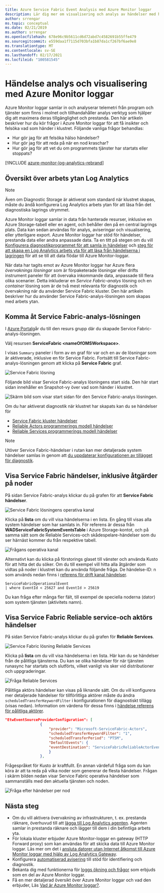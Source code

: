 ```yaml
---
title: Azure Service Fabric Event Analysis med Azure Monitor loggar
description: Lär dig mer om visualisering och analys av händelser med hjälp av Azure Monitor loggar för övervakning och diagnostik av Azure Service Fabric-kluster.
author: srrengar
ms.topic: conceptual
ms.date: 02/21/2019
ms.author: srrengar
ms.openlocfilehash: 678e96c9b5611cd6d72abd7c4582691b55ffe479
ms.sourcegitcommit: e559daa1f7115d703bfa1b87da1cf267bf6ae9e8
ms.translationtype: MT
ms.contentlocale: sv-SE
ms.lasthandoff: 02/17/2021
ms.locfileid: "100581545"
---
```

# <a name="event-analysis-and-visualization-with-azure-monitor-logs"></a>Händelse analys och visualisering med Azure Monitor loggar
 Azure Monitor loggar samlar in och analyserar telemetri från program och tjänster som finns i molnet och tillhandahåller analys verktyg som hjälper dig att maximera deras tillgänglighet och prestanda. Den här artikeln beskriver hur du kör frågor i Azure Monitor loggar för att få insikter och felsöka vad som händer i klustret. Följande vanliga frågor behandlas:

* Hur gör jag för att felsöka hälso händelser?
* Hur gör jag för att reda på när en nod kraschar?
* Hur gör jag för att vet du om programmets tjänster har startats eller stoppats?

[!INCLUDE [azure-monitor-log-analytics-rebrand](../../includes/azure-monitor-log-analytics-rebrand.md)]

## <a name="overview-of-the-log-analytics-workspace"></a>Översikt över arbets ytan Log Analytics

>[!NOTE] 
>Även om Diagnostic Storage är aktiverat som standard när klustret skapas, måste du ändå konfigurera Log Analytics arbets ytan för att läsa från det diagnostiska lagrings utrymmet.

Azure Monitor loggar samlar in data från hanterade resurser, inklusive en Azure Storage-tabell eller en agent, och behåller den på en central lagrings plats. Data kan sedan användas för analys, aviseringar och visualisering, eller ytterligare export. Azure Monitor loggar har stöd för händelser, prestanda data eller andra anpassade data. Ta en titt på stegen om du vill [Konfigurera diagnostikprogrammet för att samla in händelser](service-fabric-diagnostics-event-aggregation-wad.md) och [steg för att skapa en Log Analytics arbets yta för att läsa från händelserna i lagringen](service-fabric-diagnostics-oms-setup.md) för att se till att data flödar till Azure Monitor-loggar.

När data har tagits emot av Azure Monitor loggar har Azure flera *övervaknings lösningar* som är förpaketerade lösningar eller drifts instrument paneler för att övervaka inkommande data, anpassade till flera olika scenarier. Detta inkluderar en *Service Fabric-analys* lösning och en *container* lösning som är de två mest relevanta för diagnostik och övervakning när du använder Service Fabric kluster. Den här artikeln beskriver hur du använder Service Fabric-analys-lösningen som skapas med arbets ytan.

## <a name="access-the-service-fabric-analytics-solution"></a>Komma åt Service Fabric-analys-lösningen

I [Azure Portal](https://portal.azure.com)går du till den resurs grupp där du skapade Service Fabric-analys-lösningen.

Välj resursen **ServiceFabric \<nameOfOMSWorkspace\>**.

I visas `Summary` paneler i form av en graf för var och en av de lösningar som är aktiverade, inklusive en för Service Fabric. Fortsätt till Service Fabric-analys-lösningen genom att klicka på **Service Fabric** graf.

![Service Fabric lösning](media/service-fabric-diagnostics-event-analysis-oms/oms_service_fabric_summary.PNG)

Följande bild visar Service Fabric-analys lösningens start sida. Den här start sidan innehåller en Snapshot-vy över vad som händer i klustret.

![Skärm bild som visar start sidan för den Service Fabric-analys lösningen.](media/service-fabric-diagnostics-event-analysis-oms/oms_service_fabric_solution.PNG)

 Om du har aktiverat diagnostik när klustret har skapats kan du se händelser för 

* [Service Fabric kluster händelser](service-fabric-diagnostics-event-generation-operational.md)
* [Reliable Actors programmerings modell händelser](service-fabric-reliable-actors-diagnostics.md)
* [Reliable Services programmerings modell händelser](service-fabric-reliable-services-diagnostics.md)

>[!NOTE]
>Utöver Service Fabric-händelser i rutan kan mer detaljerade system händelser samlas in genom att [du uppdaterar konfigurationen av tillägget för diagnostik](service-fabric-diagnostics-event-aggregation-wad.md#log-collection-configurations).

## <a name="view-service-fabric-events-including-actions-on-nodes"></a>Visa Service Fabric händelser, inklusive åtgärder på noder

På sidan Service Fabric-analys klickar du på grafen för att **Service Fabric händelser**.

![Service Fabric lösningens operativa kanal](media/service-fabric-diagnostics-event-analysis-oms/oms_service_fabric_events_selection.png)

Klicka på **lista** om du vill visa händelserna i en lista. En gång till visas alla system händelser som har samlats in. För referens är dessa från **WADServiceFabricSystemEventsTable** i Azure Storage-kontot, och på samma sätt som de Reliable Services-och skådespelare-händelser som du ser härnäst kommer du från respektive tabell.
    
![Frågans operativa kanal](media/service-fabric-diagnostics-event-analysis-oms/oms_service_fabric_events.png)

Alternativt kan du klicka på förstorings glaset till vänster och använda Kusto för att hitta det du söker. Om du till exempel vill hitta alla åtgärder som vidtas på noder i klustret kan du använda följande fråga. De händelse-ID: n som används nedan finns i [referens för drift kanal händelser](service-fabric-diagnostics-event-generation-operational.md).

```kusto
ServiceFabricOperationalEvent
| where EventId < 25627 and EventId > 25619 
```

Du kan fråga efter många fler fält, till exempel de speciella noderna (dator) som system tjänsten (aktivitets namn).

## <a name="view-service-fabric-reliable-service-and-actor-events"></a>Visa Service Fabric Reliable service-och aktörs händelser

På sidan Service Fabric-analys klickar du på grafen för **Reliable Services**.

![Service Fabric lösning Reliable Services](media/service-fabric-diagnostics-event-analysis-oms/oms_reliable_services_events_selection.png)

Klicka på **lista** om du vill visa händelserna i en lista. Här kan du se händelser från de pålitliga tjänsterna. Du kan se olika händelser för när tjänsten runasync har startats och slutförts, vilket vanligt vis sker vid distributioner och uppgraderingar. 

![Fråga Reliable Services](media/service-fabric-diagnostics-event-analysis-oms/oms_reliable_service_events.png)

Pålitliga aktörs händelser kan visas på liknande sätt. Om du vill konfigurera mer detaljerade händelser för tillförlitliga aktörer måste du ändra `scheduledTransferKeywordFilter` i konfigurationen för diagnostiskt tillägg (visas nedan). Information om värdena för dessa finns i [händelse referens för pålitliga aktörer](service-fabric-reliable-actors-diagnostics.md#keywords).

```json
"EtwEventSourceProviderConfiguration": [
                {
                    "provider": "Microsoft-ServiceFabric-Actors",
                    "scheduledTransferKeywordFilter": "1",
                    "scheduledTransferPeriod": "PT5M",
                    "DefaultEvents": {
                    "eventDestination": "ServiceFabricReliableActorEventTable"
                    }
                },
```

Frågespråket för Kusto är kraftfullt. En annan värdefull fråga som du kan köra är att ta reda på vilka noder som genererar de flesta händelser. Frågan i skärm bilden nedan visar Service Fabric operativa händelser som sammanställs med den aktuella tjänsten och noden.

![Fråga efter händelser per nod](media/service-fabric-diagnostics-event-analysis-oms/oms_kusto_query.png)

## <a name="next-steps"></a>Nästa steg

* Om du vill aktivera övervakning av infrastrukturen, t. ex. prestanda räknare, överhuvud till att [lägga till Log Analytics agenten](service-fabric-diagnostics-oms-agent.md). Agenten samlar in prestanda räknare och lägger till dem i din befintliga arbets yta.
* För lokala kluster erbjuder Azure Monitor-loggar en gateway (HTTP Forward proxy) som kan användas för att skicka data till Azure Monitor loggar. Läs mer om det i [ansluta datorer utan Internet åtkomst till Azure Monitor loggar med hjälp av Log Analytics Gateway](../azure-monitor/agents/gateway.md).
* Konfigurera  [automatiserad avisering](../azure-monitor/alerts/alerts-overview.md) till stöd för identifiering och diagnostik.
* Bekanta dig med funktionerna för [loggs ökning och frågor](../azure-monitor/logs/log-query-overview.md) som erbjuds som en del av Azure Monitor loggar.
* Få en mer detaljerad översikt över Azure Monitor loggar och vad den erbjuder, Läs [Vad är Azure Monitor loggar?](../azure-monitor/overview.md).
